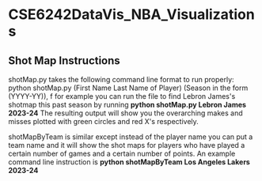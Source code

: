 # CSE6242DataVis_NBA_Visualizations

## Shot Map Instructions

shotMap.py takes the following command line format to run properly: python shotMap.py (First Name Last Name of Player) (Season in the form (YYYY-YY)), f
for example you can run the file to find Lebron James's shotmap this past season by running **python shotMap.py Lebron James 2023-24**
The resulting output will show you the overarching makes and misses plotted with green circles and red X's respectively.

shotMapByTeam is similar except instead of the player name you can put a team name and it will show the shot maps for players who have played a certain number of games
and a certain number of points. An example command line instruction is **python shotMapByTeam Los Angeles Lakers 2023-24**
